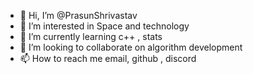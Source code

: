 - 👋 Hi, I’m @PrasunShrivastav
- 👀 I’m interested in Space and technology
- 🌱 I’m currently learning c++ , stats
- 💞️ I’m looking to collaborate on algorithm development
- 📫 How to reach me email, github , discord

<!---
PrasunShrivastav/PrasunShrivastav is a ✨ special ✨ repository because its `README.md` (this file) appears on your GitHub profile.
You can click the Preview link to take a look at your changes.
--->
